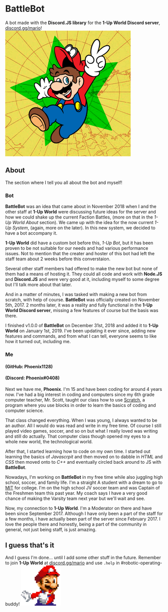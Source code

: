 # BattleBot
A bot made with the **Discord.JS library** for the **1-Up World Discord server**, [discord.gg/mario](discord.gg/mario)!
![1-Up World Image](/images/1-Up-World-Image.png)

## About
The section where I tell you all about the bot and myself!
### Bot
**BattleBot** was an idea that came about in November 2018 when I and the other staff at **1-Up World** were discussing future ideas for the server and how we could shake up the current Faction Battles, (more on that in the *1-Up World About* section). We came up with the idea for the now current *1-Up System*, (again, more on the later). In this new system, we decided to have a bot accompany it. 

**1-Up World** did have a custom bot before this, *1-Up Bot*, but it has been proven to be not suitable for our needs and had various performance issues. Not to mention that the creater and hoster of this bot had left the staff team about 2 weeks before this converstaion.

Several other staff members had offered to make the new bot but none of them had a means of hosting it. They could all code and work with **Node.JS** and **Discord.JS** and were very good at it, including myself to some degree but I'll talk more about that later.

And in a matter of minutes, I was tasked with making a new bot from scratch, with help of course. **BattleBot** was officially created on November 5th, 2017. 2 months later, it was a reality and fully functional in the **1-Up World Discord server**, missing a few features of course but the basis was there.

I finished v1.0.0 of **BattleBot** on December 31st, 2018 and added it to **1-Up World** on January 1st, 2019. I've been updating it ever since, adding new features and commands, and from what I can tell, everyone seems to like how it turned out, including me.

### Me
#### (GitHub: Phoenix1128)
#### (Discord: Phoenix#0408)
Next we have me, **Phoenix**. I'm 15 and have been coding for around 4 years now. I've had a big interest in coding and computers since my 6th grade computer teacher, Mr. Scott, taught our class how to use [Scratch](https://scratch.mit.edu/), a program where you use blocks in order to learn the basics of coding and computer science.

That class changed everything. When I was young, I always wanted to be an author. All I would do was read and write in my free time. Of course I still played video games, soccer, and so on but what I really loved was writing and still do actually. That computer class though opened my eyes to a whole new world, the technological world.

After that, I started learning how to code on my own time. I started out learning the basics of *Javascrpit* and then moved on to dabble in *HTML* and *CSS* then moved onto to *C++* and eventually circled back around to JS with **BattleBot**.

Nowadays, I'm working on **BattleBot** in my free time while also juggling high school, soccer, and family life. I'm a straight A student with a dream to go to [MIT](https://mit.edu/) for college. I'm on the high school JV soccer team and was Captain of the Freshmen team this past year. My coach says I have a very good chance of making the Varsity team next year but we'll wait and see.

Now, my connection to **1-Up World**. I'm a Moderator on there and have been since September 2017. Although I have only been a part of the staff for a few months, i have actually been part of the server since February 2017. I love the people there and honestly, being a part of the community in general, not just being staff, is just amazing.

## I guess that's it
And I guess I'm done... until I add some other stuff in the future. Remember to join **1-Up World** at [discord.gg/mario](discord.gg/mario) and use `.help` in #robotic-operating-buddy! ![thumbsupio](/images/thumbsupio.png)